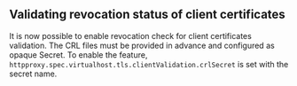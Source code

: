 ## Validating revocation status of client certificates

It is now possible to enable revocation check for client certificates validation.
The CRL files must be provided in advance and configured as opaque Secret.
To enable the feature, `httpproxy.spec.virtualhost.tls.clientValidation.crlSecret` is set with the secret name.

